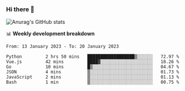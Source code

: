 ### Hi there 👋
![Anurag's GitHub stats](https://github-readme-stats.vercel.app/api?username=jami1024&show_icons=true&theme=radical)

📊 **Weekly development breakdown**
<!--START_SECTION:waka-->

```text
From: 13 January 2023 - To: 20 January 2023

Python         2 hrs 50 mins   ██████████████████▒░░░░░░   72.97 %
Vue.js         42 mins         ████▓░░░░░░░░░░░░░░░░░░░░   18.26 %
Go             10 mins         █▒░░░░░░░░░░░░░░░░░░░░░░░   04.67 %
JSON           4 mins          ▒░░░░░░░░░░░░░░░░░░░░░░░░   01.73 %
JavaScript     2 mins          ▒░░░░░░░░░░░░░░░░░░░░░░░░   01.13 %
Bash           1 min           ▒░░░░░░░░░░░░░░░░░░░░░░░░   00.75 %
```

<!--END_SECTION:waka-->
<!--
**jami1024/jami1024** is a ✨ _special_ ✨ repository because its `README.md` (this file) appears on your GitHub profile.

Here are some ideas to get you started:

- 🔭 I’m currently working on ...
- 🌱 I’m currently learning ...
- 👯 I’m looking to collaborate on ...
- 🤔 I’m looking for help with ...
- 💬 Ask me about ...
- 📫 How to reach me: ...
- 😄 Pronouns: ...
- ⚡ Fun fact: ...
-->

